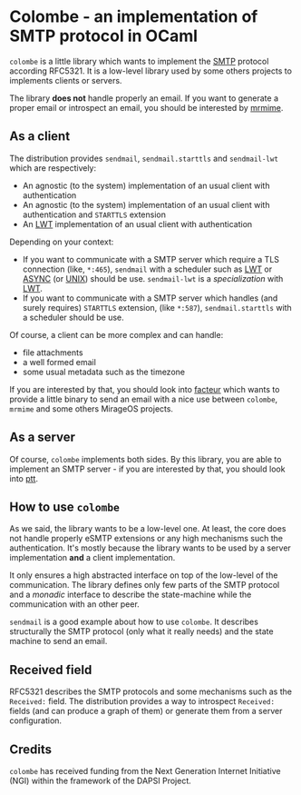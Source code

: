 # Colombe - an implementation of SMTP protocol in OCaml

`colombe` is a little library which wants to implement the [SMTP][smtp] protocol
according RFC5321. It is a low-level library used by some others projects to
implements clients or servers.

The library __does not__ handle properly an email. If you want to generate a
proper email or introspect an email, you should be interested by
[mrmime][mrmime].

## As a client

The distribution provides `sendmail`, `sendmail.starttls` and `sendmail-lwt`
which are respectively:
- An agnostic (to the system) implementation of an usual client with
  authentication
- An agnostic (to the system) implementation of an usual client with
  authentication and `STARTTLS` extension
- An [LWT][lwt] implementation of an usual client with authentication

Depending on your context:
- If you want to communicate with a SMTP server which require a TLS connection
  (like, `*:465`), `sendmail` with a scheduler such as [LWT][lwt] or
  [ASYNC][async] (or [UNIX][unix]) should be use. `sendmail-lwt` is a
  _specialization_ with [LWT][lwt].
- If you want to communicate with a SMTP server which handles (and surely
  requires) `STARTTLS` extension, (like `*:587`), `sendmail.starttls` with a
  scheduler should be use.
  
Of course, a client can be more complex and can handle:
- file attachments
- a well formed email
- some usual metadata such as the timezone

If you are interested by that, you should look into [facteur][facteur] which
wants to provide a little binary to send an email with a nice use between
`colombe`, `mrmime` and some others MirageOS projects.

## As a server

Of course, `colombe` implements both sides. By this library, you are able to
implement an SMTP server - if you are interested by that, you should look into
[ptt][ptt].

## How to use `colombe`

As we said, the library wants to be a low-level one. At least, the core does not
handle properly eSMTP extensions or any high mechanisms such the authentication.
It's mostly because the library wants to be used by a server implementation
__and__ a client implementation.

It only ensures a high abstracted interface on top of the low-level of the
communication. The library defines only few parts of the SMTP protocol and a
_monadic_ interface to describe the state-machine while the communication with
an other peer.

`sendmail` is a good example about how to use `colombe`. It describes
structurally the SMTP protocol (only what it really needs) and the state machine
to send an email.

## Received field

RFC5321 describes the SMTP protocols and some mechanisms such as the `Received:`
field. The distribution provides a way to introspect `Received:` fields (and can
produce a graph of them) or generate them from a server configuration.

## Credits

`colombe` has received funding from the Next Generation Internet Initiative (NGI)
within the framework of the DAPSI Project.

[SMTP]: https://en.wikipedia.org/wiki/Simple_Mail_Transfer_Protocol
[RFC5321]: https://tools.ietf.org/html/rfc5321
[LWT]: https://github.com/ocsigen/lwt
[ASYNC]: https://opensource.janestreet.com/async/
[UNIX]: https://caml.inria.fr/pub/docs/manual-ocaml/libref/Unix.html
[facteur]: https://github.com/dinosaure/facteur
[ptt]: https://github.com/dinosaure/ptt
[mrmime]: https://github.com/mirage/mrmime
